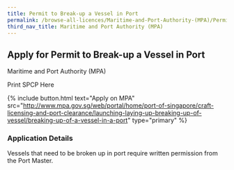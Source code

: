 ```yaml
---
title: Permit to Break-up a Vessel in Port
permalink: /browse-all-licences/Maritime-and-Port-Authority-(MPA)/Permit-to-Break-up-a-Vessel-in-Port
third_nav_title: Maritime and Port Authority (MPA)
---
```


## Apply for Permit to Break-up a Vessel in Port

Maritime and Port Authority (MPA)

Print SPCP Here


{% include button.html text="Apply on MPA" src="http://www.mpa.gov.sg/web/portal/home/port-of-singapore/craft-licensing-and-port-clearance/launching-laying-up-breaking-up-of-vessel/breaking-up-of-a-vessel-in-a-port" type="primary" %}

### Application Details

<p>Vessels that need to be broken up in port require written permission from the Port Master.</p>

